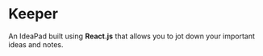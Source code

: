 # Keeper
An IdeaPad built using **React.js** that  allows you to jot down your important ideas and  notes.

